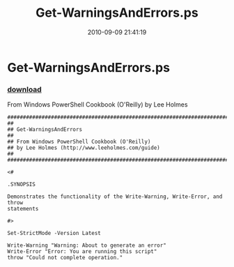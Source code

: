 ﻿---
pid:            2168
poster:         Lee Holmes
title:          Get-WarningsAndErrors.ps
date:           2010-09-09 21:41:19
format:         posh
parent:         0
parent:         0

---

# Get-WarningsAndErrors.ps

### [download](2168.ps1)

From Windows PowerShell Cookbook (O'Reilly) by Lee Holmes

```posh
##############################################################################
##
## Get-WarningsAndErrors
##
## From Windows PowerShell Cookbook (O'Reilly)
## by Lee Holmes (http://www.leeholmes.com/guide)
##
##############################################################################

<#

.SYNOPSIS

Demonstrates the functionality of the Write-Warning, Write-Error, and throw
statements

#>

Set-StrictMode -Version Latest

Write-Warning "Warning: About to generate an error"
Write-Error "Error: You are running this script"
throw "Could not complete operation."
```
